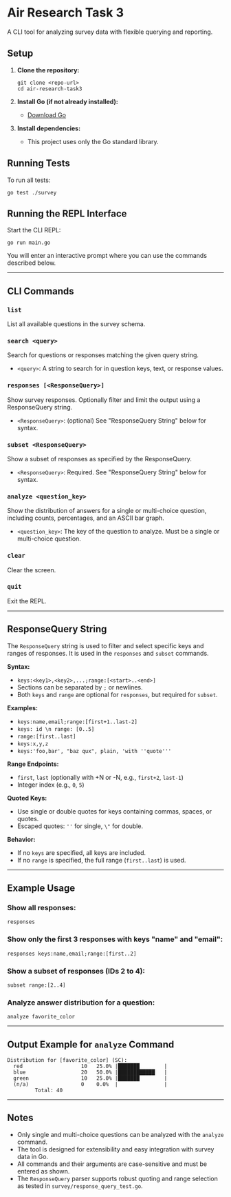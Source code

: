 # Air Research Task 3

A CLI tool for analyzing survey data with flexible querying and reporting.

## Setup

1. **Clone the repository:**
   ```shell
   git clone <repo-url>
   cd air-research-task3
   ```

2. **Install Go (if not already installed):**
   - [Download Go](https://golang.org/dl/)

3. **Install dependencies:**
   - This project uses only the Go standard library.

## Running Tests

To run all tests:
```shell
go test ./survey
```

## Running the REPL Interface

Start the CLI REPL:
```shell
go run main.go
```

You will enter an interactive prompt where you can use the commands described below.

---

## CLI Commands

### `list`
List all available questions in the survey schema.

### `search <query>`
Search for questions or responses matching the given query string.

- `<query>`: A string to search for in question keys, text, or response values.

### `responses [<ResponseQuery>]`
Show survey responses. Optionally filter and limit the output using a ResponseQuery string.

- `<ResponseQuery>`: (optional) See "ResponseQuery String" below for syntax.

### `subset <ResponseQuery>`
Show a subset of responses as specified by the ResponseQuery.

- `<ResponseQuery>`: Required. See "ResponseQuery String" below for syntax.

### `analyze <question_key>`
Show the distribution of answers for a single or multi-choice question, including counts, percentages, and an ASCII bar graph.

- `<question_key>`: The key of the question to analyze. Must be a single or multi-choice question.

### `clear`
Clear the screen.

### `quit`
Exit the REPL.

---

## ResponseQuery String

The `ResponseQuery` string is used to filter and select specific keys and ranges of responses. It is used in the `responses` and `subset` commands.

**Syntax:**
- `keys:<key1>,<key2>,...;range:[<start>..<end>]`
- Sections can be separated by `;` or newlines.
- Both `keys` and `range` are optional for `responses`, but required for `subset`.

**Examples:**
- `keys:name,email;range:[first+1..last-2]`
- `keys: id \n range: [0..5]`
- `range:[first..last]`
- `keys:x,y,z`
- `keys:'foo,bar', "baz qux", plain, 'with ''quote'''`

**Range Endpoints:**
- `first`, `last` (optionally with +N or -N, e.g., `first+2`, `last-1`)
- Integer index (e.g., `0`, `5`)

**Quoted Keys:**
- Use single or double quotes for keys containing commas, spaces, or quotes.
- Escaped quotes: `''` for single, `\"` for double.

**Behavior:**
- If no `keys` are specified, all keys are included.
- If no `range` is specified, the full range (`first..last`) is used.

---

## Example Usage

### Show all responses:
```
responses
```

### Show only the first 3 responses with keys "name" and "email":
```
responses keys:name,email;range:[first..2]
```

### Show a subset of responses (IDs 2 to 4):
```
subset range:[2..4]
```

### Analyze answer distribution for a question:
```
analyze favorite_color
```

---

## Output Example for `analyze` Command

```
Distribution for [favorite_color] (SC):
  red                   10   25.0% |███████        |
  blue                  20   50.0% |████████████   |
  green                 10   25.0% |███████        |
  (n/a)                 0    0.0%  |               |
         Total: 40
```

---

## Notes

- Only single and multi-choice questions can be analyzed with the `analyze` command.
- The tool is designed for extensibility and easy integration with survey data in Go.
- All commands and their arguments are case-sensitive and must be entered as shown.
- The `ResponseQuery` parser supports robust quoting and range selection as tested in `survey/response_query_test.go`.
